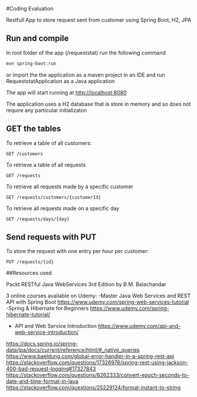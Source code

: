 #Coding Evaluation

Restfull App to store request sent from customer using Spring Boot, H2, JPA

## Run and compile 

In root folder of the app (/requeststat) run the following command
```bash
mvn spring-boot:run
```

or import the the application as a maven project in an IDE
and run RequeststatApplication as a Java application

The app will start running at <http://localhost:8080>


The application uses a H2 database that is store in memory and so does not require any particular initializaton

## GET the tables

To retrieve a table of all customers:

    GET /customers

To retrieve a table of all requests
    
    GET /requests

To retrieve all requests made by a specific customer
    
    GET /requests/customers/{customerId}

To retrieve all requests made on a specific day
    
    GET /requests/days/{day}

## Send requests with PUT

To store the request with one entry per hour per customer:
    
    PUT /requests/{id}

##Resources used

Packt RESTful Java WebServices 3rd Edition by B.M. Balachandar

3 online courses available on Udemy:
-Master Java Web Services and REST API with Spring Boot
<https://www.udemy.com/spring-web-services-tutorial>
-Spring & Hibernate for Beginners
<https://www.udemy.com/spring-hibernate-tutorial/>
- API and Web Service Introduction 
<https://www.udemy.com/api-and-web-service-introduction/>



https://docs.spring.io/spring-data/jpa/docs/current/reference/html/#_native_queries
https://www.baeldung.com/global-error-handler-in-a-spring-rest-api
https://stackoverflow.com/questions/17326976/spring-rest-using-jackson-400-bad-request-logging#17327843
https://stackoverflow.com/questions/8262333/convert-epoch-seconds-to-date-and-time-format-in-java
https://stackoverflow.com/questions/25229124/format-instant-to-string






